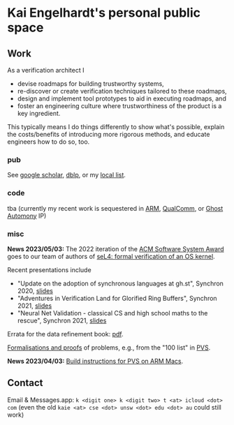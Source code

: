 # Kai Engelhardt's personal public space

## Work

As a verification architect I
- devise roadmaps for building trustworthy systems,
- re-discover or create verification techniques tailored to these roadmaps,
- design and implement tool prototypes to aid in executing roadmaps, and
- foster an engineering culture where trustworthiness of the product is a key ingredient.

This typically means I do things differently to show what's possible, explain the costs/benefits of introducing more rigorous methods, and educate engineers how to do so, too.


### pub

See
[google scholar](https://scholar.google.com/citations?user=U0CkrxkAAAAJ&hl=en),
[dblp](https://dblp.uni-trier.de/pid/54/1933.html), or my [local list](pubs/kai-e-pubs.html).

### code

tba (currently my recent work is sequestered in [ARM](https://www.arm.com), [QualComm](https://www.qualcomm.com), or [Ghost Automony](https://www.ghostautonomy.com) IP)

### misc

**News 2023/05/03:** The 2022 iteration of the [ACM Software System Award](https://awards.acm.org/software-system) goes to our team of authors of [seL4: formal verification of an OS kernel](https://doi.org/10.1145/1629575.1629596).

Recent presentations include
- "Update on the adoption of synchronous languages at gh.st", Synchron 2020, [slides](http://synchron2020.inria.fr/slides/thu_0900_engelhardt.pdf)
- "Adventures in Verification Land for Glorified Ring Buffers", Synchron 2021, [slides](http://synchron2021.inria.fr/slides/synchron2021-engelhardt-1.pdf)
- "Neural Net Validation - classical CS and high school maths to the rescue", Synchron 2021, [slides](http://synchron2021.inria.fr/slides/synchron2021-engelhardt-0.pdf)

Errata for the data refinement book: [pdf](pubs/dRE1998/errata.pdf).

[Formalisations and proofs](misc/PVS/) of problems, e.g., from the "100 list" in [PVS](https://pvs.csl.sri.com/index.html).

**News 2023/04/03:** [Build instructions for PVS on ARM Macs](misc/PVS/ARMbuild/).
<!-- ## Life -->

<!-- ### lit -->

<!-- ### music -->

<!-- ### food -->

## Contact

Email & Messages.app: `k <digit one> k <digit two> t <at> icloud <dot> com` (even the old `kaie <at> cse <dot> unsw <dot> edu <dot> au` could still work)
